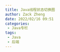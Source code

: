 ```yaml
---
title: Java线程状态切换图
author: Zack Zheng
date: 2022/02/16 09:51
categories:
 - Java专栏
tags:
 - Java
 - 后端
---
```



<simple-img src="https://gitee.com/zackzhengxy/picGallery/raw/main/imgs/线程状态切换.png"></simple-img>

